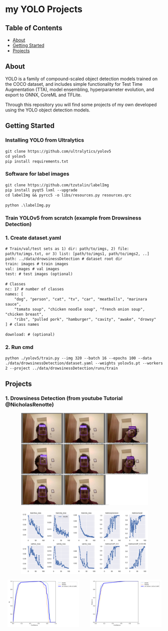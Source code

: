 # my YOLO Projects

## Table of Contents

- [About](#about)
- [Getting Started](#getting_started)
- [Projects](#projects)

## About <a name = "about"></a>

YOLO is a family of compound-scaled object detection models trained on the COCO dataset, and includes simple functionality for Test Time Augmentation (TTA), model ensembling, hyperparameter evolution, and export to ONNX, CoreML and TFLite.

Through this repository you will find some projects of my own developed using the YOLO object detection models.

## Getting Started <a name = "getting_started"></a>

### Installing YOLO from Ultralytics

```
git clone https://github.com/ultralytics/yolov5
cd yolov5
pip install requirements.txt
```

### Software for label images

```
git clone https://github.com/tzutalin/labelImg
pip install pyqt5 lxml --upgrade
cd labelImg && pyrcc5 -o libs/resources.py resources.qrc

python .\labelImg.py
```

### Train YOLOv5 from scratch (example from Drowsiness Detection)

### 1. Create dataset.yaml

```
# Train/val/test sets as 1) dir: path/to/imgs, 2) file: path/to/imgs.txt, or 3) list: [path/to/imgs1, path/to/imgs2, ..]
path: ../data/drowsinessDetection # dataset root dir
train: images # train images
val: images # val images
test: # test images (optional)

# Classes
nc: 17 # number of classes
names: [
    "dog", "person", "cat", "tv", "car", "meatballs", "marinara sauce",
    "tomato soup", "chicken noodle soup", "french onion soup", "chicken breast",
    "ribs", "pulled pork", "hamburger", "cavity", "awake", "drowsy"
] # class names

download: # (optional)
```

### 2. Run cmd

```
python ./yolov5/train.py --img 320 --batch 16 --epochs 100 --data ./data/drowsinessDetection/dataset.yaml --weights yolov5s.pt --workers 2 --project ../data/drowsinessDetection/runs/train
```

<!--

A step by step series of examples that tell you how to get a development env running.

Say what the step will be

```
Give the example
```

And repeat

```
until finished
```

End with an example of getting some data out of the system or using it for a little demo.

-->

## Projects <a name = "projects"></a>

### 1. Drowsiness Detection (from youtube Tutorial @NicholasRenotte)

<p align="center">
  <img alt="Light" src="utils\drowsinessDetection\val_batch1_labels.jpg" width="80%">
</p>
<p align="center">
  <img alt="Light" src="utils\drowsinessDetection\results.png" width="80%">
</p>

<p align="center">
  <img alt="Light" src="utils\drowsinessDetection\F1_curve.png" width="
  45%">
&nbsp; &nbsp; &nbsp; &nbsp;
  <img alt="Dark" src="utils\drowsinessDetection\P_curve.png" width="45%">
</p>